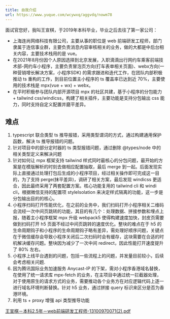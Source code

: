 ```yaml
---
title: 自我介绍
url: https://www.yuque.com/wcywxq/aggvdq/nowm78
---
```


面试官您好，我叫王宣棋，于2019年本科毕业，毕业之后去往了第一家公司：

- 上海连尚网络科技有限公司，主要从事的职位是 web 前端研发工程师，部门隶属于连信事业群，主要负责消息内容审核相关的业务，做的大都是中后台相关内容，主要技术栈用的是 vue。
- 在2021年8月份因个人原因选择到北京发展，入职滴滴出行网约车乘客前端技术部-网约车小程序，主要负责冒泡页方向(打车表单相关页面)、webx方向(一种营销增长解决方案，小程序SDK) 的需求跟进和迭代工作，在团队内部积极推动 ts 重构的工作，到目前位置主小程序的 ts 覆盖率已达到近 70%，主要使用的技术栈是 mpx(vue + wx)  + webx。
- 在平时积极参与团队内部开源项目 mpx 的社区共建，基于小程序的分包能力 + tailwind css/windicss，构建了相关插件，主要功能是支持分包输出 css 能力，同时支持自定义配置并磨平差异。 <a name="Lqxk9"></a>

## 难点

1. typescript 联合类型 ts 推导报错，采用类型谓词的方式，通过构建通用保护函数，解决 ts 推导报错的问题。
2. 针对项目中的部分定时器的 ts 类型报错问题，通过删除 @types/node 中的相关类型定义来解决问题
3. 针对如何让 mpx 框架支持 tailwind 样式同时最核心的分包问题，最开始的方案是在模版解析的时刻去做相应配置抽取，最后 merge 到一起。后面发现实际上直接通过处理打包后生成的小程序项目，经过相关操作即可完成这一目的，为了支持 perge(抹平差异)，调研了相关方案，最后发现 windicss 更适合，因此最终采用了两套配置方案。核心功能复用的 tailwind cli 和 windi cli，根据微信支持的配置项 styleIsolation 来决定样式隔离的功能，这一步是分包输出目的的核心。
4. 小程序扫码打开性能优化，在之前的业务中，我们扫码打开小程序相关二维码会流经一次中间页跳转的功能，其目的有几个：处理数据、拼接参数和埋点上报，随着主小程序框架 mpx 升级 webpack5 使得构建速度加快，封皮页需要做到扫码打开 h5 页面不经过中间页跳转的速度优化。整块的难点在于 h5 的生命周期钩子和小程序的生命周期钩子略有差异，需处理好顺序问题，关键点在于微信缓存会导致小程序关闭后二次扫码时会有缓存，这块需要在合适的时机解决缓存问题。整块因为减少了一次中间 redirect，因此性能打开速度提升了 80% 左右。
5. 小程序上线平台遇到的问题，包括一些流程上的问题，并发量目前较小，后续会考虑相关问题.
6. 因为腾讯国际业务加速服务 Anycast-IP 的下架，需对小程序香港域名替换，在使用了统一请求库 mpx-fetch 的业务，在主项目中通过统一拦截器处理，对于使用原生的请求方式的业务，需要推动各个业务方在对应逻辑代码上逐一进行域名环境判断替换。针对 h5 业务，通过拼接 query 标识来区分是否为香港环境。
7. 利用 ts + proxy 增强 api 类型推导功能

[王宣棋－本科2.5年－web前端研发工程师-13100970071(2).pdf](https://www.yuque.com/attachments/yuque/0/2022/pdf/732231/1652247489254-f8bb07e3-4aec-4cde-b6c9-f7ad4cff16d1.pdf?_lake_card=%7B%22src%22%3A%22https%3A%2F%2Fwww.yuque.com%2Fattachments%2Fyuque%2F0%2F2022%2Fpdf%2F732231%2F1652247489254-f8bb07e3-4aec-4cde-b6c9-f7ad4cff16d1.pdf%22%2C%22name%22%3A%22%E7%8E%8B%E5%AE%A3%E6%A3%8B%EF%BC%8D%E6%9C%AC%E7%A7%912.5%E5%B9%B4%EF%BC%8Dweb%E5%89%8D%E7%AB%AF%E7%A0%94%E5%8F%91%E5%B7%A5%E7%A8%8B%E5%B8%88-13100970071\(2\).pdf%22%2C%22size%22%3A608247%2C%22type%22%3A%22application%2Fpdf%22%2C%22ext%22%3A%22pdf%22%2C%22status%22%3A%22done%22%2C%22taskId%22%3A%22u5a5bc5e9-3d90-42d6-889f-399bf7e7b18%22%2C%22taskType%22%3A%22upload%22%2C%22id%22%3A%22u2b2569c0%22%2C%22card%22%3A%22file%22%7D)
